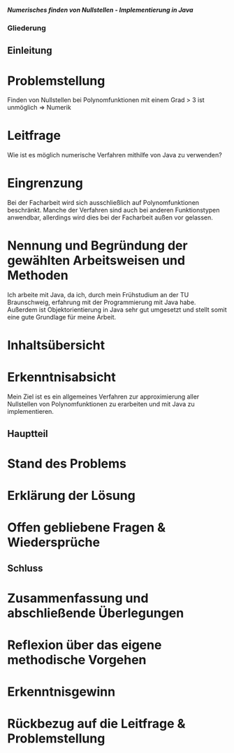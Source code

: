 ##### Numerisches finden von Nullstellen - Implementierung in Java

### Gliederung

## Einleitung
# Problemstellung
Finden von Nullstellen bei Polynomfunktionen mit einem Grad > 3 ist unmöglich => Numerik

# Leitfrage
Wie ist es möglich numerische Verfahren mithilfe von Java zu verwenden?

# Eingrenzung
Bei der Facharbeit wird sich ausschließlich auf Polynomfunktionen beschränkt. Manche der Verfahren sind auch bei anderen Funktionstypen anwendbar, allerdings wird dies bei der Facharbeit außen vor gelassen.

# Nennung und Begründung der gewählten Arbeitsweisen und Methoden
Ich arbeite mit Java, da ich, durch mein Frühstudium an der TU Braunschweig, erfahrung mit der Programmierung mit Java habe. Außerdem ist Objektorientierung in Java sehr gut umgesetzt und stellt somit eine gute Grundlage für meine Arbeit.

# Inhaltsübersicht

# Erkenntnisabsicht
Mein Ziel ist es ein allgemeines Verfahren zur approximierung aller Nullstellen von Polynomfunktionen zu erarbeiten und mit Java zu implementieren.

## Hauptteil
# Stand des Problems

# Erklärung der Lösung

# Offen gebliebene Fragen & Wiedersprüche

## Schluss
# Zusammenfassung und abschließende Überlegungen

# Reflexion über das eigene methodische Vorgehen

# Erkenntnisgewinn

# Rückbezug auf die Leitfrage & Problemstellung
